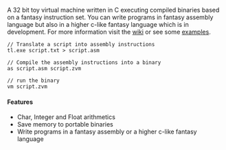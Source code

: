 A 32 bit toy virtual machine written in C executing compiled binaries based on a fantasy instruction set. You can write programs in fantasy assembly language but also in a higher c-like fantasy language which is in development. For more information visit the [wiki](https://github.com/zarat/vm/wiki) or see some [examples](https://github.com/zarat/vm/tree/main/examples).


```
// Translate a script into assembly instructions
tl.exe script.txt > script.asm

// Compile the assembly instructions into a binary
as script.asm script.zvm 

// run the binary
vm script.zvm
```

#### Features
* Char, Integer and Float arithmetics
* Save memory to portable binaries
* Write programs in a fantasy assembly or a higher c-like fantasy language
